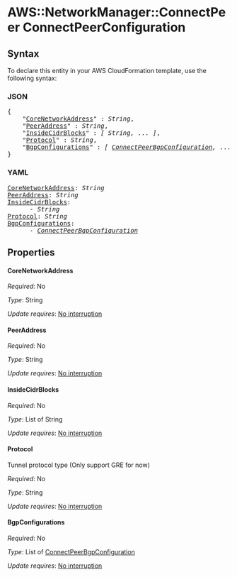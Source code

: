 # AWS::NetworkManager::ConnectPeer ConnectPeerConfiguration

## Syntax

To declare this entity in your AWS CloudFormation template, use the following syntax:

### JSON

<pre>
{
    "<a href="#corenetworkaddress" title="CoreNetworkAddress">CoreNetworkAddress</a>" : <i>String</i>,
    "<a href="#peeraddress" title="PeerAddress">PeerAddress</a>" : <i>String</i>,
    "<a href="#insidecidrblocks" title="InsideCidrBlocks">InsideCidrBlocks</a>" : <i>[ String, ... ]</i>,
    "<a href="#protocol" title="Protocol">Protocol</a>" : <i>String</i>,
    "<a href="#bgpconfigurations" title="BgpConfigurations">BgpConfigurations</a>" : <i>[ <a href="connectpeerbgpconfiguration.md">ConnectPeerBgpConfiguration</a>, ... ]</i>
}
</pre>

### YAML

<pre>
<a href="#corenetworkaddress" title="CoreNetworkAddress">CoreNetworkAddress</a>: <i>String</i>
<a href="#peeraddress" title="PeerAddress">PeerAddress</a>: <i>String</i>
<a href="#insidecidrblocks" title="InsideCidrBlocks">InsideCidrBlocks</a>: <i>
      - String</i>
<a href="#protocol" title="Protocol">Protocol</a>: <i>String</i>
<a href="#bgpconfigurations" title="BgpConfigurations">BgpConfigurations</a>: <i>
      - <a href="connectpeerbgpconfiguration.md">ConnectPeerBgpConfiguration</a></i>
</pre>

## Properties

#### CoreNetworkAddress

_Required_: No

_Type_: String

_Update requires_: [No interruption](https://docs.aws.amazon.com/AWSCloudFormation/latest/UserGuide/using-cfn-updating-stacks-update-behaviors.html#update-no-interrupt)

#### PeerAddress

_Required_: No

_Type_: String

_Update requires_: [No interruption](https://docs.aws.amazon.com/AWSCloudFormation/latest/UserGuide/using-cfn-updating-stacks-update-behaviors.html#update-no-interrupt)

#### InsideCidrBlocks

_Required_: No

_Type_: List of String

_Update requires_: [No interruption](https://docs.aws.amazon.com/AWSCloudFormation/latest/UserGuide/using-cfn-updating-stacks-update-behaviors.html#update-no-interrupt)

#### Protocol

Tunnel protocol type (Only support GRE for now)

_Required_: No

_Type_: String

_Update requires_: [No interruption](https://docs.aws.amazon.com/AWSCloudFormation/latest/UserGuide/using-cfn-updating-stacks-update-behaviors.html#update-no-interrupt)

#### BgpConfigurations

_Required_: No

_Type_: List of <a href="connectpeerbgpconfiguration.md">ConnectPeerBgpConfiguration</a>

_Update requires_: [No interruption](https://docs.aws.amazon.com/AWSCloudFormation/latest/UserGuide/using-cfn-updating-stacks-update-behaviors.html#update-no-interrupt)
